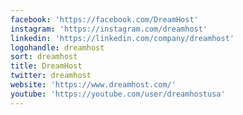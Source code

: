 ```yaml
---
facebook: 'https://facebook.com/DreamHost'
instagram: 'https://instagram.com/dreamhost'
linkedin: 'https://linkedin.com/company/dreamhost'
logohandle: dreamhost
sort: dreamhost
title: DreamHost
twitter: dreamhost
website: 'https://www.dreamhost.com/'
youtube: 'https://youtube.com/user/dreamhostusa'
---
```


